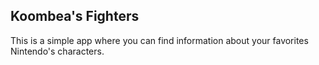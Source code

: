 ## Koombea's Fighters
This is a simple app where you can find information about your favorites Nintendo's characters.